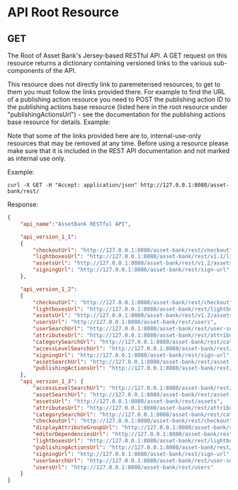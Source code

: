 # API Root Resource
## GET
The Root of Asset Bank's Jersey-based RESTful API. A GET request on this resource returns a dictionary containing versioned links to the various sub-components of the API.

This resource does not directly link to paremeterised resources, to get to them you must follow the links provided there. For example to find the URL of a publishing action resource you need to POST the publishing action ID to the publishing actions base resource (listed here in the root resource under "publishingActionsUrl") - see the documentation for the publishing actions base resource for details.
Example:

Note that some of the links provided here are to, internal-use-only resources that may be removed at any time. Before using a resource please make sure that it is included in the REST API documentation and not marked as internal use only.

Example:

```curl -X GET -H "Accept: application/json" http://127.0.0.1:8080/asset-bank/rest/```

Response:

```json
{
    "api_name":"AssetBank RESTful API",

    "api_version_1_1":
    {
        "checkoutUrl": "http://127.0.0.1:8080/asset-bank/rest/checkout",
        "lightboxesUrl": "http://127.0.0.1:8080/asset-bank/rest/v1.1/lightboxes",
        "assetsUrl": "http://127.0.0.1:8080/asset-bank/rest/v1.2/assets",
        "signingUrl": "http://127.0.0.1:8080/asset-bank/rest/sign-url"
    },

    "api_version_1_2":
    {
        "checkoutUrl": "http://127.0.0.1:8080/asset-bank/rest/checkout",
        "lightboxesUrl": "http://127.0.0.1:8080/asset-bank/rest/lightboxes",
        "assetsUrl": "http://127.0.0.1:8080/asset-bank/rest/v1.2/assets",
        "usersUrl": "http://127.0.0.1:8080/asset-bank/rest/users",
        "userSearchUrl": "http://127.0.0.1:8080/asset-bank/rest/user-search",
        "attributesUrl": "http://127.0.0.1:8080/asset-bank/rest/attributes",
        "categorySearchUrl": "http://127.0.0.1:8080/asset-bank/rest/category-search",
        "accessLevelSearchUrl": "http://127.0.0.1:8080/asset-bank/rest/access-level-search",
        "signingUrl": "http://127.0.0.1:8080/asset-bank/rest/sign-url",
        "assetSearchUrl": "http://127.0.0.1:8080/asset-bank/rest/asset-search",
        "publishingActionsUrl": "http://127.0.0.1:8080/asset-bank/rest/publishing-actions"
    },
    "api_version_1_3": {
        "accessLevelSearchUrl": "http://127.0.0.1:8080/asset-bank/rest/access-level-search", 
        "assetSearchUrl": "http://127.0.0.1:8080/asset-bank/rest/asset-search", 
        "assetsUrl": "http://127.0.0.1:8080/asset-bank/rest/assets", 
        "attributesUrl": "http://127.0.0.1:8080/asset-bank/rest/attributes", 
        "categorySearchUrl": "http://127.0.0.1:8080/asset-bank/rest/category-search", 
        "checkoutUrl": "http://127.0.0.1:8080/asset-bank/rest/checkout", 
        "displayAttributeGroupUrl": "http://127.0.0.1:8080/asset-bank/rest/display-attribute-groups", 
        "editorDependenciesUrl": "http://127.0.0.1:8080/asset-bank/rest/editor-dependencies", 
        "lightboxesUrl": "http://127.0.0.1:8080/asset-bank/rest/lightboxes", 
        "publishingActionsUrl": "http://127.0.0.1:8080/asset-bank/rest/publishing-actions", 
        "signingUrl": "http://127.0.0.1:8080/asset-bank/rest/sign-url", 
        "userSearchUrl": "http://127.0.0.1:8080/asset-bank/rest/user-search", 
        "usersUrl": "http://127.0.0.1:8080/asset-bank/rest/users"
    }
}
```



